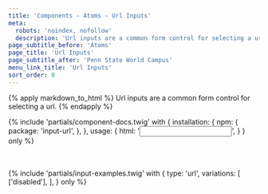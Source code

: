 ```yaml
---
title: 'Components - Atoms - Url Inputs'
meta:
  robots: 'noindex, nofollow'
  description: 'Url inputs are a common form control for selecting a url.'
page_subtitle_before: 'Atoms'
page_title: 'Url Inputs'
page_subtitle_after: 'Penn State World Campus'
menu_link_title: 'Url Inputs'
sort_order: 0
---
```

{% apply markdown_to_html %}
Url inputs are a common form control for selecting a url.
{% endapply %}

{% include 'partials/component-docs.twig' with {
  installation: {
    npm: {
      package: 'input-url',
    },
  },
  usage: {
    html: '<input type="url">',
  }
} only %}

<br>
<br>
{% include 'partials/input-examples.twig' with {
  type: 'url',
  variations: [
    ['disabled'],
  ],
} only %}